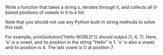 Write a function that takes a string s, iterates through it, and collects all 0-based positions of vowels in it to a list.

Note that you should not use any Python built-in string methods to solve this task.

For example, print(solution("Hello WORLD")) should output [1, 4, 7]. Here, 'e' is a vowel, and its position in the string "Hello" is 1. 'o' is also a vowel, and its position is 4. The last vowel is O at position 7.
